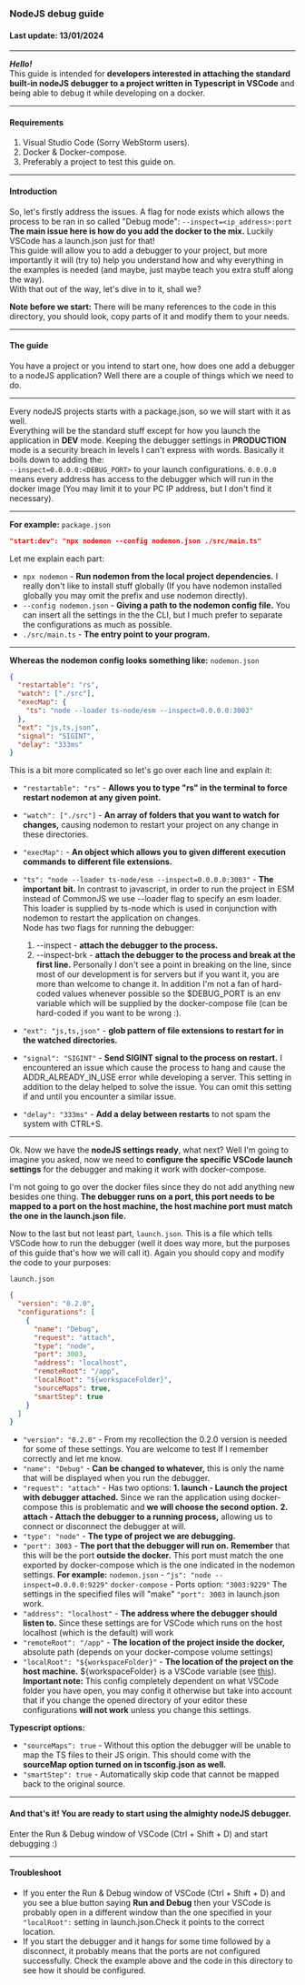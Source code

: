 ### NodeJS debug guide

#### Last update: 13/01/2024

---

**_Hello!_**  
This guide is intended for **developers interested in attaching the standard built-in nodeJS debugger to a project written in Typescript in VSCode** and being able to debug it while developing on a docker.

---

#### Requirements

1. Visual Studio Code (Sorry WebStorm users).
2. Docker & Docker-compose.
3. Preferably a project to test this guide on.

---

#### Introduction

So, let's firstly address the issues. A flag for node exists which allows the process to be ran in so called "Debug mode": `--inspect=<ip_address>:port`  
**The main issue here is how do you add the docker to the mix.**
Luckily VSCode has a launch.json just for that!  
This guide will allow you to add a debugger to your project, but more importantly it will (try to) help you understand how and why everything in the examples is needed (and maybe, just maybe teach you extra stuff along the way).  
With that out of the way, let's dive in to it, shall we?

**Note before we start:** There will be many references to the code in this directory, you should look, copy parts of it and modify them to your needs.

---

#### The guide

You have a project or you intend to start one, how does one add a debugger to a nodeJS application? Well there are a couple of things which we need to do.

---

Every nodeJS projects starts with a package.json, so we will start with it as well.  
Everything will be the standard stuff except for how you launch the application in **DEV** mode. Keeping the debugger settings in **PRODUCTION** mode is a security breach in levels I can't express with words. Basically it boils down to adding the:  
`--inspect=0.0.0.0:<DEBUG_PORT>` to your launch configurations. `0.0.0.0` means every address has access to the debugger which will run in the docker image (You may limit it to your PC IP address, but I don't find it necessary).

---

**For example:**
`package.json`

```json
"start:dev": "npx nodemon --config nodemon.json ./src/main.ts"
```

Let me explain each part:

- `npx nodemon` - **Run nodemon from the local project dependencies.** I really don't like to install stuff globally (If you have nodemon installed globally you may omit the prefix and use nodemon directly).
- `--config nodemon.json` - **Giving a path to the nodemon config file.** You can insert all the settings in the the CLI, but I much prefer to separate the configurations as much as possible.
- `./src/main.ts` - **The entry point to your program.**

---

**Whereas the nodemon config looks something like:**
`nodemon.json`

```json
{
  "restartable": "rs",
  "watch": ["./src"],
  "execMap": {
    "ts": "node --loader ts-node/esm --inspect=0.0.0.0:3003"
  },
  "ext": "js,ts,json",
  "signal": "SIGINT",
  "delay": "333ms"
}
```

This is a bit more complicated so let's go over each line and explain it:

- `"restartable": "rs"` - **Allows you to type "rs" in the terminal to force restart nodemon at any given point.**
- `"watch": ["./src"]` - **An array of folders that you want to watch for changes,** causing nodemon to restart your project on any change in these directories.
- `"execMap":` - **An object which allows you to given different execution commands to different file extensions.**
- `"ts": "node --loader ts-node/esm --inspect=0.0.0.0:3003"` - **The important bit.** In contrast to javascript, in order to run the project in ESM instead of CommonJS we use --loader flag to specify an esm loader.  
  This loader is supplied by ts-node which is used in conjunction with nodemon to restart the application on changes.  
  Node has two flags for running the debugger:

  1. --inspect - **attach the debugger to the process.**
  2. --inspect-brk - **attach the debugger to the process and break at the first line.**
     Personally I don't see a point in breaking on the line, since most of our development is for servers but if you want it, you are more than welcome to change it. In addition I'm not a fan of hard-coded values whenever possible so the $DEBUG_PORT is an env variable which will be supplied by the docker-compose file (can be hard-coded if you want to be wrong :).

- `"ext": "js,ts,json"` - **glob pattern of file extensions to restart for in the watched directories.**
- `"signal": "SIGINT"` - **Send SIGINT signal to the process on restart.** I encountered an issue which cause the process to hang and cause the ADDR_ALREADY_IN_USE error while developing a server. This setting in addition to the delay helped to solve the issue. You can omit this setting if and until you encounter a similar issue.
- `"delay": "333ms"` - **Add a delay between restarts** to not spam the system with CTRL+S.

---

Ok. Now we have the **nodeJS settings ready**, what next? Well I'm going to imagine you asked, now we need to **configure the specific VSCode launch settings** for the debugger and making it work with docker-compose.

I'm not going to go over the docker files since they do not add anything new besides one thing. **The debugger runs on a port, this port needs to be mapped to a port on the host machine, the host machine port must match the one in the launch.json file.**

Now to the last but not least part, `launch.json`. This is a file which tells VSCode how to run the debugger (well it does way more, but the purposes of this guide that's how we will call it).
Again you should copy and modify the code to your purposes:

`launch.json`

```json
{
  "version": "0.2.0",
  "configurations": [
    {
      "name": "Debug",
      "request": "attach",
      "type": "node",
      "port": 3003,
      "address": "localhost",
      "remoteRoot": "/app",
      "localRoot": "${workspaceFolder}",
      "sourceMaps": true,
      "smartStep": true
    }
  ]
}
```

- `"version": "0.2.0"` - From my recollection the 0.2.0 version is needed for some of these settings. You are welcome to test If I remember correctly and let me know.
- `"name": "Debug"` - **Can be changed to whatever,** this is only the name that will be displayed when you run the debugger.
- `"request": "attach"` - Has two options:
  **1. launch - Launch the project with debugger attached.** Since we ran the application using docker-compose this is problematic and **we will choose the second option.**
  **2. attach - Attach the debugger to a running process,** allowing us to connect or disconnect the debugger at will.
- `"type": "node"` - **The type of project we are debugging.**
- `"port": 3003` - **The port that the debugger will run on.** **Remember** that this will be the port **outside the docker.** This port must match the one exported by docker-compose which is the one indicated in the nodemon settings.
  **For example:**
  `nodemon.json` - `"js": "node --inspect=0.0.0.0:9229"`
  `docker-compose` - Ports option: `"3003:9229"`
  The settings in the specified files will "make" `"port": 3003` in launch.json work.
- `"address": "localhost"` - **The address where the debugger should listen to.** Since these settings are for VSCode which runs on the host localhost (which is the default) will work
- `"remoteRoot": "/app"` - **The location of the project inside the docker,** absolute path (depends on your docker-compose volume settings)
- `"localRoot": "${workspaceFolder}"` - **The location of the project on the host machine.** ${workspaceFolder} is a VSCode variable (see [this](https://code.visualstudio.com/docs/editor/variables-reference#_predefined-variables)).
  **Important note:** This config completely dependent on what VSCode folder you have open, you may config it otherwise but take into account that if you change the opened directory of your editor these configurations **will not work** unless you change this settings.

**Typescript options:**

- `"sourceMaps": true` - Without this option the debugger will be unable to map the TS files to their JS origin. This should come with the **sourceMap option turned on in tsconfig.json as well.**
- `"smartStep": true` - Automatically skip code that cannot be mapped back to the original source.

---

#### And that's it! You are ready to start using the almighty nodeJS debugger.

Enter the Run & Debug window of VSCode (Ctrl + Shift + D) and start debugging :)

---

#### Troubleshoot

- If you enter the Run & Debug window of VSCode (Ctrl + Shift + D) and you see a blue button saying **Run and Debug** then your VSCode is probably open in a different window than the one specified in your `"localRoot":` setting in launch.json.Check it points to the correct location.
- If you start the debugger and it hangs for some time followed by a disconnect, it probably means that the ports are not configured successfully. Check the example above and the code in this directory to see how it should be configured.
